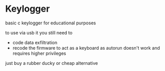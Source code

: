 # Keylogger

basic c keylogger for educational purposes

to use via usb it you still need to 

- code data exfiltration
- recode the firmware to act as a keyboard as autorun doesn't work and requires higher privileges

just buy a rubber ducky or cheap alternative

